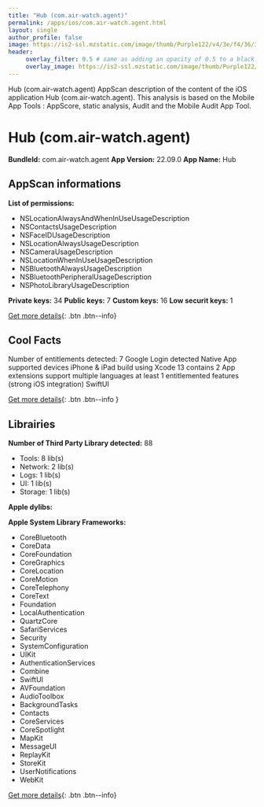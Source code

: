 ```yaml
---
title: "Hub (com.air-watch.agent)"
permalink: /apps/ios/com.air-watch.agent.html
layout: single
author_profile: false
image: https://is2-ssl.mzstatic.com/image/thumb/Purple122/v4/3e/f4/36/3ef436e3-62c4-bbd2-4107-58ecd87f940c/AppIcon-0-1x_U007emarketing-0-10-0-0-0-GLES2_U002c0-85-220-0.png/512x512bb.jpg
header: 
     overlay_filter: 0.5 # same as adding an opacity of 0.5 to a black background
     overlay_image: https://is2-ssl.mzstatic.com/image/thumb/Purple122/v4/3e/f4/36/3ef436e3-62c4-bbd2-4107-58ecd87f940c/AppIcon-0-1x_U007emarketing-0-10-0-0-0-GLES2_U002c0-85-220-0.png/512x512bb.jpg
---
```

Hub (com.air-watch.agent) AppScan description of the content of the iOS application Hub (com.air-watch.agent). This analysis is based on the Mobile App Tools : AppScore, static analysis, Audit and the Mobile Audit App Tool.

# Hub (com.air-watch.agent)

**BundleId:** com.air-watch.agent
**App Version:** 22.09.0
**App Name:** Hub


## AppScan informations 

**List of permissions:** 
- NSLocationAlwaysAndWhenInUseUsageDescription
- NSContactsUsageDescription
- NSFaceIDUsageDescription
- NSLocationAlwaysUsageDescription
- NSCameraUsageDescription
- NSLocationWhenInUseUsageDescription
- NSBluetoothAlwaysUsageDescription
- NSBluetoothPeripheralUsageDescription
- NSPhotoLibraryUsageDescription
  
  
**Private keys:** 34
**Public keys:** 7
**Custom keys:** 16
**Low securit keys:** 1
  
[Get more details](/pricing.html){: .btn .btn--info}

## Cool Facts

Number of entitlements detected: 7
Google Login detected
Native App
supported devices iPhone & iPad
build using Xcode 13
contains 2 App extensions
support multiple languages
at least 1 entitlemented features (strong iOS integration)
SwiftUI
  
[Get more details](/pricing.html){: .btn .btn--info }

## Librairies 
**Number of Third Party Library detected:** 88
- Tools: 8 lib(s)
- Network: 2 lib(s)
- Logs: 1 lib(s)
- UI: 1 lib(s)
- Storage: 1 lib(s)


**Apple dylibs:**


**Apple System Library Frameworks:**
- CoreBluetooth
- CoreData
- CoreFoundation
- CoreGraphics
- CoreLocation
- CoreMotion
- CoreTelephony
- CoreText
- Foundation
- LocalAuthentication
- QuartzCore
- SafariServices
- Security
- SystemConfiguration
- UIKit
- AuthenticationServices
- Combine
- SwiftUI
- AVFoundation
- AudioToolbox
- BackgroundTasks
- Contacts
- CoreServices
- CoreSpotlight
- MapKit
- MessageUI
- ReplayKit
- StoreKit
- UserNotifications
- WebKit


  
[Get more details](/pricing.html){: .btn .btn--info}


